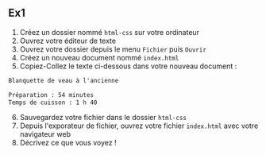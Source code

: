 Ex1
---

1. Créez un dossier nommé `html-css` sur votre ordinateur
2. Ouvrez votre éditeur de texte
3. Ouvrez votre dossier depuis le menu `Fichier` puis `Ouvrir`
4. Créez un nouveau document nommé `index.html`
5. Copiez-Collez le texte ci-dessous dans votre nouveau document :

```html
Blanquette de veau à l'ancienne

Préparation : 54 minutes
Temps de cuisson : 1 h 40
```

6. Sauvegardez votre fichier dans le dossier `html-css`
7. Depuis l'exporateur de fichier, ouvrez votre fichier `index.html` avec votre navigateur web
8. Décrivez ce que vous voyez !
